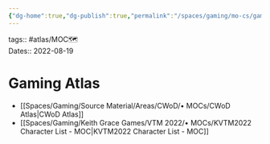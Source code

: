 ```yaml
---
{"dg-home":true,"dg-publish":true,"permalink":"/spaces/gaming/mo-cs/gaming-atlas/","tags":"gardenEntry","dgHomeLink":true,"dgPassFrontmatter":true}
---
```


tags:: #atlas/MOC🗺  
Dates:: 2022-08-19

# Gaming Atlas
- [[Spaces/Gaming/Source Material/Areas/CWoD/• MOCs/CWoD Atlas|CWoD Atlas]]
- [[Spaces/Gaming/Keith Grace Games/VTM 2022/• MOCs/KVTM2022 Character List - MOC|KVTM2022 Character List - MOC]]
